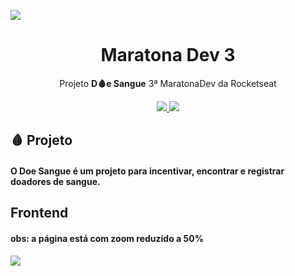 <img src="./static/computer-vector.svg" align="center"></img>
<h1 align="center">Maratona Dev 3</h1>
<p align="center">Projeto <strong>D🩸e Sangue</strong> 3ª  MaratonaDev da Rocketseat</p>
<p align="center">

  </a>
    <a aria-label="Dias" href="https://rocketseat.com.br/maratonadev/aulas/3.0?aula=1">
    <img src="https://img.shields.io/badge/Dia-1%20de%203-orange"></img>
  </a>
  
  <a aria-label="Repo Size" href="README.md">
  	<img src="https://img.shields.io/github/repo-size/LeoGHz/DoeSangue.svg"></img>
  </a>

## 🩸 Projeto

#### O Doe Sangue é um projeto para incentivar, encontrar e registrar doadores de sangue.

## Frontend

#### obs: a página está com zoom reduzido a 50%
<img align="center" src="./Wallpaper/frontend.png"></img>
